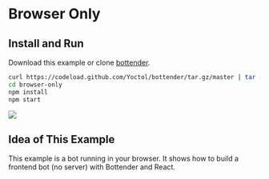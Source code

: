 # Browser Only

## Install and Run

Download this example or clone [bottender](https://github.com/Yoctol/bottender).

```sh
curl https://codeload.github.com/Yoctol/bottender/tar.gz/master | tar -xz --strip=2 bottender-master/examples/browser-only
cd browser-only
npm install
npm start
```

![](https://user-images.githubusercontent.com/3382565/71249572-75487b00-2358-11ea-90a3-f4fdbd6dd4bb.gif)

## Idea of This Example

This example is a bot running in your browser. It shows how to build a frontend bot (no server) with Bottender and React.
